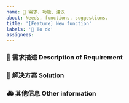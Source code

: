 ```yaml
---
name: 🌟 需求、功能、建议
about: Needs, functions, suggestions.
title: '[Feature] New function'
labels: '🌟 To do'
assignees:
---
```


### 🥰 需求描述 Description of Requirement

<!-- 请在上方详细地描述需求，让大家都能理解。 -->
<!-- Please describe you need in detail above so that everyone can understand. -->

### 🧐 解决方案 Solution

<!-- 如果你有解决方案，请在上方清晰地阐述。 -->
<!-- If you have a solution, please state it clearly above. -->

### 🚑 其他信息 Other information

<!-- 请在上方输入，如截图等其他信息。-->
<!-- Please enter other information such as screenshots above. -->
